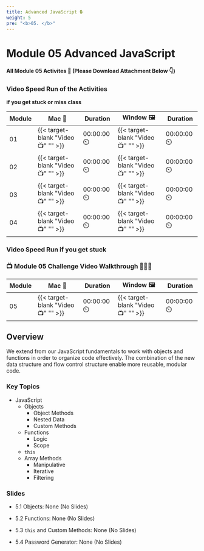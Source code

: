 ```yaml
---
title: Advanced JavaScript 🔒 
weight: 5
pre: "<b>0️5. </b>"
---
```


# Module 05 Advanced JavaScript

#### All Module 05 Activites  📂 (Please Download Attachment Below 👇) 

### Video Speed Run  of the Activities 
**if you get stuck or miss class**

| Module | Mac 🍎 | Duration    | Window 🖼️ | Duration |
| ------  | ------ | ----------- |---------  | --------- |
| 01 | {{< target-blank "Video 📺" "" >}}  |  00:00:00  ⏲️ |  {{< target-blank "Video 📺" "" >}}  |  00:00:00 ⏲️ |
| 02 | {{< target-blank "Video 📺" "" >}}  |  00:00:00  ⏲️ |  {{< target-blank "Video 📺" "" >}}  |  00:00:00 ⏲️ |
| 03 | {{< target-blank "Video 📺" "" >}}  |  00:00:00  ⏲️ |  {{< target-blank "Video 📺" "" >}}  |  00:00:00 ⏲️ |
| 04 | {{< target-blank "Video 📺" "" >}}  |  00:00:00  ⏲️ |  {{< target-blank "Video 📺" "" >}}  |  00:00:00 ⏲️ |


### Video Speed Run if you get stuck 
### 📺 Module 05 Challenge Video Walkthrough 🏃‍♀️🏃
| Module | Mac 🍎 | Duration    | Window 🖼️ | Duration |
| ------  | ------ | ----------- |---------  | --------- |
| 05 | {{< target-blank "Video 📺" "" >}}  |  00:00:00  ⏲️ |  {{< target-blank "Video 📺" "" >}}  |  00:00:00 ⏲️ |

## Overview

We extend from our JavaScript fundamentals to work with objects and functions in order to organize code effectively. The combination of the new data structure and flow control structure enable more reusable, modular code.

### Key Topics

* JavaScript
  * Objects
    * Object Methods
    * Nested Data
    * Custom Methods
  * Functions
    * Logic
    * Scope
  * `this`
  * Array Methods
    * Manipulative
    * Iterative
    * Filtering

### Slides

* 5.1 Objects: None (No Slides)
  
* 5.2 Functions: None (No Slides)
  
* 5.3 `this` and Custom Methods: None (No Slides)
  
* 5.4 Password Generator: None (No Slides)
